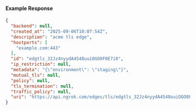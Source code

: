 <!-- Code generated for API Clients. DO NOT EDIT. -->

#### Example Response

```json
{
  "backend": null,
  "created_at": "2025-09-06T10:07:54Z",
  "description": "acme tls edge",
  "hostports": [
    "example.com:443"
  ],
  "id": "edgtls_32Jz4nyydA4548uuiOGO0F0E7i0",
  "ip_restriction": null,
  "metadata": "{\"environment\": \"staging\"}",
  "mutual_tls": null,
  "policy": null,
  "tls_termination": null,
  "traffic_policy": null,
  "uri": "https://api.ngrok.com/edges/tls/edgtls_32Jz4nyydA4548uuiOGO0F0E7i0"
}
```
